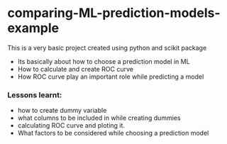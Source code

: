 # comparing-ML-prediction-models-example

This is a very basic project created using python and scikit package

- Its basically about how to choose a prediction model in ML
- How to calculate and create ROC curve
- How ROC curve play an important role while predicting a model

### Lessons learnt:

- how to create dummy variable
- what columns to be included in while creating dummies
- calculating ROC curve and ploting it.
- What factors to be considered while choosing a prediction model

